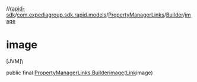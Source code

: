 //[rapid-sdk](../../../../index.md)/[com.expediagroup.sdk.rapid.models](../../index.md)/[PropertyManagerLinks](../index.md)/[Builder](index.md)/[image](image.md)

# image

[JVM]\

public final [PropertyManagerLinks.Builder](index.md)[image](image.md)([Link](../../-link/index.md)image)
